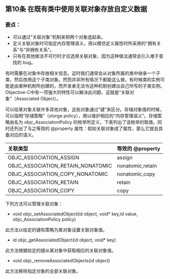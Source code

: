 ## 第10条 在既有类中使用关联对象存放自定义数据

### 要点：

* 可以通过“关联对象”机制来把两个对象连起来。
* 定义关联对象时可指定内存管理语义，用以模仿定义属性时所采用的“拥有关系”与“非拥有关系”。
* 只有在其他做法不可行时才应选用关联对象，因为这种做法通常会引入难于查找的 bug。

有时需要在对象中存放相关信息。这时我们通常会从对象所属的类中继承一个子类，然后改用这个子类对象。然而并非所有情况下都能这么做，有时候类的实例可能是由某种机制所创建的，而开发者无法令这种机制创建出自己所写的子类实例。Objective-C中有一项强大的特性可以解决此问题，这就是“关联对象”（Associated Object）。

可以给某对象关联许多其他对象，这些对象通过“键”来区分。存储对象值的时候，可以指明“存储策略”（storge policy），用以维护相应的“内存管理语义”。存储策略由名为 objc_AssociationPolicy 的枚举所定义，下表列出了该枚举的取值，同时还列出了与之等效的 @property 属性：假如关联对象成了属性，那么它就会具备对应的语义。

|关联类型|等效的 @property|
|:---|:--|
|OBJC_ASSOCIATION_ASSIGN|assign|
|OBJC_ASSOCIATION_RETAIN_NONATOMIC|nonatomic,retain|
|OBJC_ASSOCIATION_COPY_NONATOMIC|nonatomic,copy|
|OBJC_ASSOCIATION_RETAIN|retain|
|OBJC_ASSOCIATION_COPY|copy|

下列方法可以管理关联对象：

* void objc_setAssociatedObject(id object, void* key,id value, objc_AssociationPolicy policy)

此方法以给定的键和策略为某对象设置关联对象值。

* id objc_getAssociatedObject(id object, void* key)

此方法根据给定的键从某对象中获取相应的关联对象值。

* void objc_removeAssociatedObjects(id object)

此方法移除指定对象的全部关联对象。




